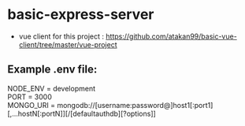 # basic-express-server

* vue client for this project : https://github.com/atakan99/basic-vue-client/tree/master/vue-project

## Example .env file:

  NODE_ENV = development <br>
  PORT = 3000 <br>
  MONGO_URI = mongodb://[username:password@]host1[:port1][,...hostN[:portN]][/[defaultauthdb][?options]]

